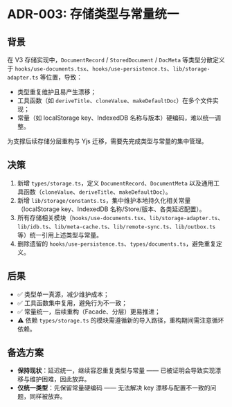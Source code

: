 # ADR-003: 存储类型与常量统一

## 背景

在 V3 存储实现中，`DocumentRecord` / `StoredDocument` / `DocMeta` 等类型分散定义于 `hooks/use-documents.tsx`、`hooks/use-persistence.ts`、`lib/storage-adapter.ts` 等位置，导致：

- 类型重复维护且易产生漂移；
- 工具函数（如 `deriveTitle`、`cloneValue`、`makeDefaultDoc`）在多个文件实现；
- 常量（如 localStorage key、IndexedDB 名称与版本）硬编码，难以统一调整。

为支撑后续存储分层重构与 Yjs 迁移，需要先完成类型与常量的集中管理。

## 决策

1. 新增 `types/storage.ts`，定义 `DocumentRecord`、`DocumentMeta` 以及通用工具函数（`cloneValue`、`deriveTitle`、`makeDefaultDoc`）。
2. 新增 `lib/storage/constants.ts`，集中维护本地持久化相关常量（localStorage key、IndexedDB 名称/Store/版本、各类延迟配置）。
3. 所有存储相关模块（`hooks/use-documents.tsx`、`lib/storage-adapter.ts`、`lib/idb.ts`、`lib/meta-cache.ts`、`lib/remote-sync.ts`、`lib/outbox.ts` 等）统一引用上述类型与常量。
4. 删除遗留的 `hooks/use-persistence.ts`、`types/documents.ts`，避免重复定义。

## 后果

- ✅ 类型单一真源，减少维护成本；
- ✅ 工具函数集中复用，避免行为不一致；
- ✅ 常量统一，后续重构（Facade、分层）更易推进；
- ⚠️ 依赖 `types/storage.ts` 的模块需遵循新的导入路径，重构期间需注意循环依赖。

## 备选方案

- **保持现状**：延迟统一，继续容忍重复类型与常量 —— 已被证明会导致实现漂移与维护困难，因此放弃。
- **仅统一类型**：先保留常量硬编码 —— 无法解决 key 漂移与配置不一致的问题，同样被放弃。

